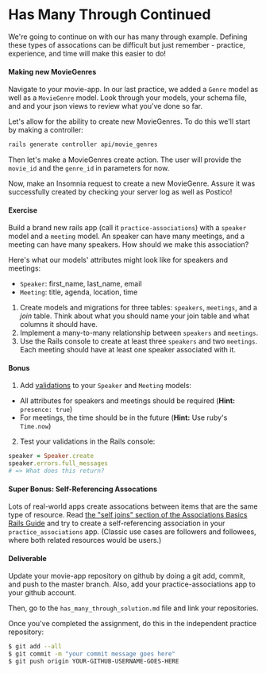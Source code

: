 # Has Many Through Continued

We're going to continue on with our has many through example. Defining these types of assocations can be difficult but just remember - practice, experience, and time will make this easier to do!


#### Making new MovieGenres 

Navigate to your movie-app. In our last practice, we added a `Genre` model as well as a `MovieGenre` model. Look through your models, your schema file, and and your json views to review what you've done so far. 

Let's allow for the ability to create new MovieGenres. To do this we'll start by making a controller:

```bash
rails generate controller api/movie_genres
```

Then let's make a MovieGenres create action. The user will provide the `movie_id` and the `genre_id` in parameters for now. 

Now, make an Insomnia request to create a new MovieGenre. Assure it was successfully created by checking your server log as well as Postico! 


#### Exercise

Build a brand new rails app (call it `practice-associations`) with a `speaker` model and a `meeting` model. An speaker can have many meetings, and a meeting can have many speakers. How should we make this association?

Here's what our models' attributes might look like for speakers and meetings:
  * `Speaker`: first_name, last_name, email
  * `Meeting`: title, agenda, location, time


1. Create models and migrations for three tables: `speakers`, `meetings`, and a *join* table. Think about what you should name your join table and what columns it should have.
2. Implement a many-to-many relationship between `speakers` and `meetings`.
3. Use the Rails console to create at least three `speakers` and two `meetings`. Each meeting should have at least one speaker associated with it. 

#### Bonus

1. Add <a href="http://guides.rubyonrails.org/active_record_validations.html" target="_blank">validations</a> to your `Speaker` and `Meeting` models:
  * All attributes for speakers and meetings should be required (**Hint:** `presence: true`)
  * For meetings, the time should be in the future (**Hint:** Use ruby's `Time.now`</a>)

2. Test your validations in the Rails console:

  ```ruby
  speaker = Speaker.create
  speaker.errors.full_messages
  # => What does this return?
  ```

#### Super Bonus: Self-Referencing Assocations

Lots of real-world apps create assocations between items that are the same type of resource.  Read <a href="http://guides.rubyonrails.org/association_basics.html#self-joins" target="_blank">the "self joins" section of the Associations Basics Rails Guide</a> and try to create a self-referencing association in your `practice_associations` app.  (Classic use cases are followers and followees, where both related resources would be users.)


#### Deliverable
Update your movie-app repository on github by doing a git add, commit, and push to the master branch. Also, add your practice-associations app to your github account.

Then, go to the `has_many_through_solution.md` file and link your repositories. 

Once you've completed the assignment, do this in the independent practice repository:

```bash
$ git add --all
$ git commit -m "your commit message goes here"
$ git push origin YOUR-GITHUB-USERNAME-GOES-HERE
```
